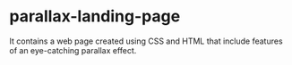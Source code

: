 # parallax-landing-page
It contains a web page created using CSS and HTML that include features of an eye-catching parallax effect.
